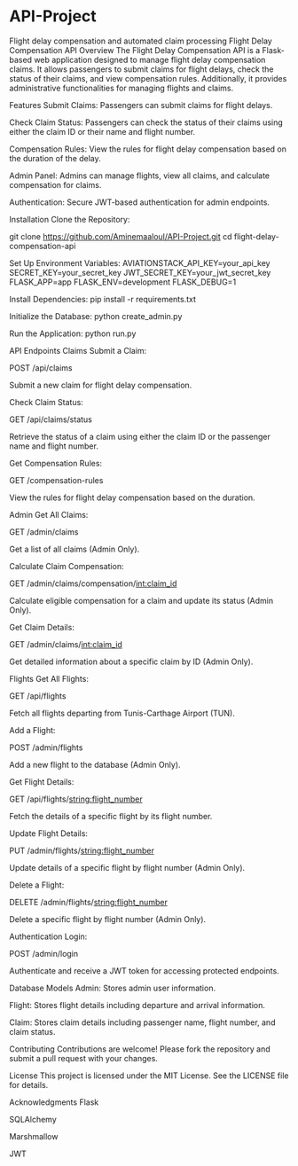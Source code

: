 # API-Project
Flight delay compensation and automated claim processing
Flight Delay Compensation API
Overview
The Flight Delay Compensation API is a Flask-based web application designed to manage flight delay compensation claims. It allows passengers to submit claims for flight delays, check the status of their claims, and view compensation rules. Additionally, it provides administrative functionalities for managing flights and claims.

Features
Submit Claims: Passengers can submit claims for flight delays.

Check Claim Status: Passengers can check the status of their claims using either the claim ID or their name and flight number.

Compensation Rules: View the rules for flight delay compensation based on the duration of the delay.

Admin Panel: Admins can manage flights, view all claims, and calculate compensation for claims.

Authentication: Secure JWT-based authentication for admin endpoints.

Installation
Clone the Repository:


git clone https://github.com/Aminemaaloul/API-Project.git
cd flight-delay-compensation-api


Set Up Environment Variables:
AVIATIONSTACK_API_KEY=your_api_key
SECRET_KEY=your_secret_key
JWT_SECRET_KEY=your_jwt_secret_key
FLASK_APP=app
FLASK_ENV=development
FLASK_DEBUG=1


Install Dependencies:
pip install -r requirements.txt

Initialize the Database:
python create_admin.py

Run the Application:
python run.py


API Endpoints
Claims
Submit a Claim:

POST /api/claims

Submit a new claim for flight delay compensation.

Check Claim Status:

GET /api/claims/status

Retrieve the status of a claim using either the claim ID or the passenger name and flight number.

Get Compensation Rules:

GET /compensation-rules

View the rules for flight delay compensation based on the duration.

Admin
Get All Claims:

GET /admin/claims

Get a list of all claims (Admin Only).

Calculate Claim Compensation:

GET /admin/claims/compensation/<int:claim_id>

Calculate eligible compensation for a claim and update its status (Admin Only).

Get Claim Details:

GET /admin/claims/<int:claim_id>

Get detailed information about a specific claim by ID (Admin Only).

Flights
Get All Flights:

GET /api/flights

Fetch all flights departing from Tunis-Carthage Airport (TUN).

Add a Flight:

POST /admin/flights

Add a new flight to the database (Admin Only).

Get Flight Details:

GET /api/flights/<string:flight_number>

Fetch the details of a specific flight by its flight number.

Update Flight Details:

PUT /admin/flights/<string:flight_number>

Update details of a specific flight by flight number (Admin Only).

Delete a Flight:

DELETE /admin/flights/<string:flight_number>

Delete a specific flight by flight number (Admin Only).

Authentication
Login:

POST /admin/login

Authenticate and receive a JWT token for accessing protected endpoints.

Database Models
Admin: Stores admin user information.

Flight: Stores flight details including departure and arrival information.

Claim: Stores claim details including passenger name, flight number, and claim status.

Contributing
Contributions are welcome! Please fork the repository and submit a pull request with your changes.

License
This project is licensed under the MIT License. See the LICENSE file for details.

Acknowledgments
Flask

SQLAlchemy

Marshmallow

JWT
